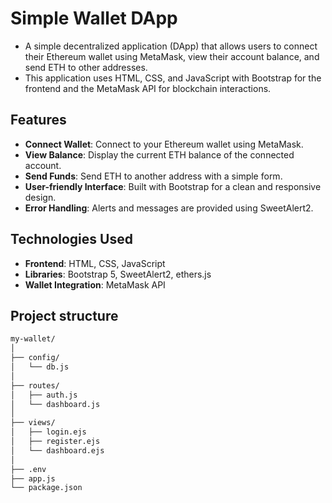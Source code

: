 # Simple Wallet DApp

- A simple decentralized application (DApp) that allows users to connect their Ethereum wallet using MetaMask, view their account balance, and send ETH to other addresses. 
- This application uses HTML, CSS, and JavaScript with Bootstrap for the frontend and the MetaMask API for blockchain interactions.

## Features

- **Connect Wallet**: Connect to your Ethereum wallet using MetaMask.
- **View Balance**: Display the current ETH balance of the connected account.
- **Send Funds**: Send ETH to another address with a simple form.
- **User-friendly Interface**: Built with Bootstrap for a clean and responsive design.
- **Error Handling**: Alerts and messages are provided using SweetAlert2.

## Technologies Used

- **Frontend**: HTML, CSS, JavaScript
- **Libraries**: Bootstrap 5, SweetAlert2, ethers.js
- **Wallet Integration**: MetaMask API

## Project structure
```bash
my-wallet/
│
├── config/
│   └── db.js
│
├── routes/
│   ├── auth.js
│   └── dashboard.js
│
├── views/
│   ├── login.ejs
│   ├── register.ejs
│   └── dashboard.ejs
│
├── .env
├── app.js
└── package.json

```
